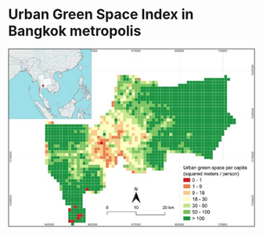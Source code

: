 # Urban Green Space Index in Bangkok metropolis


<img src="/docs/Map-of-UGS-per-capita-in-Bangkok-estimated-from-Sentinel-2-based-green-space-extraction_W640.jpg" alt="" width="800"/> 



